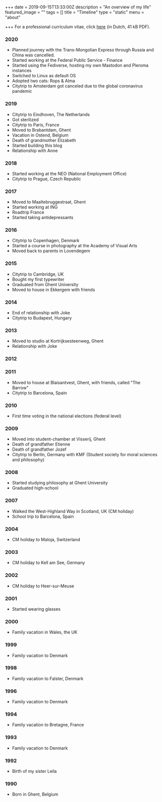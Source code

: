 +++
date = 2019-09-15T13:33:00Z
description = "An overview of my life"
featured_image = ""
tags = []
title = "Timeline"
type = "static"
menu = "about"

+++
For a professional curriculum vitae, click [here](/files/curriculum.pdf) (in Dutch, 41 kB PDF).

### 2020
* Planned journey with the Trans-Mongolian Express through Russia and China was cancelled.
* Started working at the Federal Public Service - Finance
* Started using the Fediverse, hosting my own Mastodon and Pleroma instances
* Switched to Linux as default OS
* Adopted two cats: Rops & Alma
* Citytrip to Amsterdam got canceled due to the global coronavirus pandemic

### 2019
* Citytrip to Eindhoven, The Netherlands
* Got sterilized
* Citytrip to Paris, France
* Moved to Brabantdam, Ghent
* Vacation in Ostend, Belgium
* Death of grandmother Elizabeth
* Started building this blog
* Relationship with Anne

### 2018
* Started working at the NEO (National Employment Office)
* Citytrip to Prague, Czech Republic

### 2017
* Moved to Maaltebruggestraat, Ghent
* Started working at ING
* Roadtrip France
* Started taking antidepressants

### 2016
* Citytrip to Copenhagen, Denmark
* Started a course in photography at the Academy of Visual Arts
* Moved back to parents in Lovendegem

### 2015
* Citytrip to Cambridge, UK
* Bought my first typewriter
* Graduated from Ghent University
* Moved to house in Ekkergem with friends

### 2014
* End of relationship with Joke
* Citytrip to Budapest, Hungary

### 2013
* Moved to studio at Kortrijksesteenweg, Ghent
* Relationship with Joke

### 2012

### 2011
* Moved to house at Blaisantvest, Ghent, with friends, called "The Barrow"
* Citytrip to Barcelona, Spain

### 2010
* First time voting in the national elections (federal level)

### 2009
* Moved into student-chamber at Visserij, Ghent
* Death of grandfather Etienne
* Death of grandfather Jozef
* Citytrip to Berlin, Germany with KMF (Student society for moral sciences and philosophy)

### 2008
* Started studying philosophy at Ghent University
* Graduated high-school

### 2007
* Walked the West-Highland Way in Scotland, UK (CM holiday)
* School trip to Barcelona, Spain

### 2004
* CM holiday to Maloja, Switzerland

### 2003
* CM holiday to Kell am See, Germany

### 2002
* CM holiday to Heer-sur-Meuse

### 2001
* Started wearing glasses

### 2000
* Family vacation in Wales, the UK

### 1999
* Family vacation to Denmark

### 1998
* Family vacation to Falster, Denmark

### 1996
* Family vacation to Denmark

### 1994
* Family vacation to Bretagne, France

### 1993
* Family vacation to Denmark

### 1992
* Birth of my sister Leila

### 1990
* Born in Ghent, Belgium